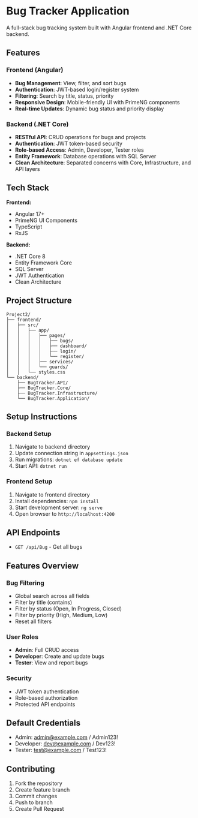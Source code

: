 # Bug Tracker Application

A full-stack bug tracking system built with Angular frontend and .NET Core backend.

## Features

### Frontend (Angular)
- **Bug Management**: View, filter, and sort bugs
- **Authentication**: JWT-based login/register system
- **Filtering**: Search by title, status, priority
- **Responsive Design**: Mobile-friendly UI with PrimeNG components
- **Real-time Updates**: Dynamic bug status and priority display

### Backend (.NET Core)
- **RESTful API**: CRUD operations for bugs and projects
- **Authentication**: JWT token-based security
- **Role-based Access**: Admin, Developer, Tester roles
- **Entity Framework**: Database operations with SQL Server
- **Clean Architecture**: Separated concerns with Core, Infrastructure, and API layers

## Tech Stack

**Frontend:**
- Angular 17+
- PrimeNG UI Components
- TypeScript
- RxJS

**Backend:**
- .NET Core 8
- Entity Framework Core
- SQL Server
- JWT Authentication
- Clean Architecture

## Project Structure

```
Project2/
├── frontend/
│   ├── src/
│   │   ├── app/
│   │   │   ├── pages/
│   │   │   │   ├── bugs/
│   │   │   │   ├── dashboard/
│   │   │   │   ├── login/
│   │   │   │   └── register/
│   │   │   ├── services/
│   │   │   └── guards/
│   │   └── styles.css
└── backend/
    ├── BugTracker.API/
    ├── BugTracker.Core/
    ├── BugTracker.Infrastructure/
    └── BugTracker.Application/
```

## Setup Instructions

### Backend Setup
1. Navigate to backend directory
2. Update connection string in `appsettings.json`
3. Run migrations: `dotnet ef database update`
4. Start API: `dotnet run`

### Frontend Setup
1. Navigate to frontend directory
2. Install dependencies: `npm install`
3. Start development server: `ng serve`
4. Open browser to `http://localhost:4200`

## API Endpoints

- `GET /api/Bug` - Get all bugs

## Features Overview

### Bug Filtering
- Global search across all fields
- Filter by title (contains)
- Filter by status (Open, In Progress, Closed)
- Filter by priority (High, Medium, Low)
- Reset all filters

### User Roles
- **Admin**: Full CRUD access
- **Developer**: Create and update bugs
- **Tester**: View and report bugs

### Security
- JWT token authentication
- Role-based authorization
- Protected API endpoints

## Default Credentials
- Admin: admin@example.com / Admin123!
- Developer: dev@example.com / Dev123!
- Tester: test@example.com / Test123!

## Contributing
1. Fork the repository
2. Create feature branch
3. Commit changes
4. Push to branch
5. Create Pull Request